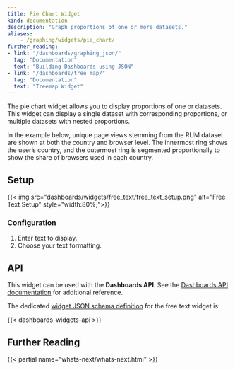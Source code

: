 ```yaml
---
title: Pie Chart Widget
kind: documentation
description: "Graph proportions of one or more datasets."
aliases:
    - /graphing/widgets/pie_chart/
further_reading:
- link: "/dashboards/graphing_json/"
  tag: "Documentation"
  text: "Building Dashboards using JSON"
- link: "/dashboards/tree_map/"
  tag: "Documentation"
  text: "Treemap Widget"  
---
```


The pie chart widget allows you to display proportions of one or datasets. This widget can display a single dataset with corresponding proportions, or multiple datasets with nested proportions.

In the example below, unique page views stemming from the RUM dataset are shown at both the country and browser level. The innermost ring shows the user’s country, and the outermost ring is segmented proportionally to show the share of browsers used in each country.


## Setup

{{< img src="dashboards/widgets/free_text/free_text_setup.png" alt="Free Text Setup" style="width:80%;">}}

### Configuration

1. Enter text to display.
2. Choose your text formatting.

## API

This widget can be used with the **Dashboards API**. See the [Dashboards API documentation][2] for additional reference.

The dedicated [widget JSON schema definition][3] for the free text widget is:

{{< dashboards-widgets-api >}}

## Further Reading

{{< partial name="whats-next/whats-next.html" >}}

[1]: /dashboards/#screenboards
[2]: /api/v1/dashboards/
[3]: /dashboards/graphing_json/widget_json/
